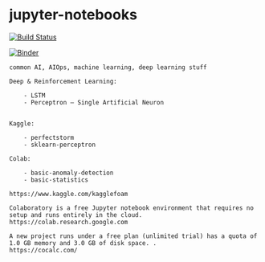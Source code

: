 # jupyter-notebooks

 [![Build Status](https://travis-ci.com/githubfoam/choco-travisci.svg?branch=master)](https://travis-ci.com/githubfoam/travisci-line)  

[![Binder](https://mybinder.org/badge_logo.svg)](https://mybinder.org/v2/gh/githubfoam/jupyter-notebooks/travisci-line)

~~~~
common AI, AIOps, machine learning, deep learning stuff

Deep & Reinforcement Learning:

    - LSTM
    - Perceptron – Single Artificial Neuron


Kaggle:

    - perfectstorm
    - sklearn-perceptron

Colab:

    - basic-anomaly-detection
    - basic-statistics

https://www.kaggle.com/kagglefoam

Colaboratory is a free Jupyter notebook environment that requires no setup and runs entirely in the cloud.
https://colab.research.google.com

A new project runs under a free plan (unlimited trial) has a quota of 1.0 GB memory and 3.0 GB of disk space. .
https://cocalc.com/



~~~~
